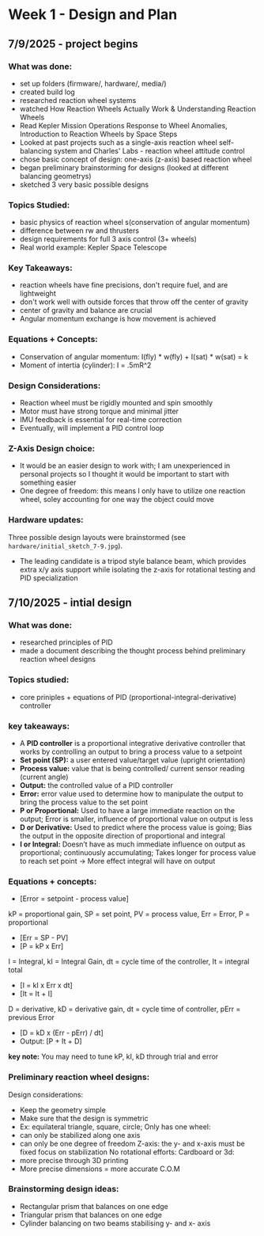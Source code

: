 # Week 1 - Design and Plan
## 7/9/2025 - project begins
### What was done:
- set up folders (firmware/, hardware/, media/)
- created build log
- researched reaction wheel systems
- watched How Reaction Wheels Actually Work & Understanding Reaction Wheels
- Read Kepler Mission Operations Response to Wheel Anomalies, Introduction to Reaction Wheels by Space Steps
- Looked at past projects such as a single-axis reaction wheel self-balancing system and Charles' Labs - reaction wheel attitude control
- chose basic concept of design: one-axis (z-axis) based reaction wheel
- began preliminary brainstorming for designs (looked at different balancing geometrys)
- sketched 3 very basic possible designs

### Topics Studied:
- basic physics of reaction wheel s(conservation of angular momentum)
- difference between rw and thrusters
- design requirements for full 3 axis control (3+ wheels)
- Real world example: Kepler Space Telescope

### Key Takeaways:
- reaction wheels have fine precisions, don't require fuel, and are lightweight
- don't work well with outside forces that throw off the center of gravity
- center of gravity and balance are crucial
- Angular momentum exchange is how movement is achieved

### Equations + Concepts:
- Conservation of angular momentum:
  I(fly) * w(fly) + I(sat) * w(sat) = k
-  Moment of intertia (cylinder):
  I = .5mR^2

### Design Considerations: 
- Reaction wheel must be rigidly mounted and spin smoothly
- Motor must have strong torque and minimal jitter
- IMU feedback is essential for real-time correction
- Eventually, will implement a PID control loop

### Z-Axis Design choice:
- It would be an easier design to work with; I am unexperienced in personal projects so I thought it would be important to start with something easier
- One degree of freedom: this means I only have to utilize one reaction wheel, soley accounting for one way the object could move

### Hardware updates:
Three possible design layouts were brainstormed (see `hardware/initial_sketch_7-9.jpg`). 
- The leading candidate is a tripod style balance beam, which provides extra x/y axis support while isolating the z-axis for rotational testing and PID specialization

## 7/10/2025 - intial design 
### What was done:
- researched principles of PID
- made a document describing the thought process behind preliminary reaction wheel designs

### Topics studied:
- core priniples + equations of PID (proportional-integral-derivative) controller

### key takeaways:
- A **PID controller** is a proportional integrative derivative controller that works by controlling an output to bring a process value to a setpoint
- **Set point (SP):** a user entered value/target value (upright orientation)
- **Process value:** value that is being controlled/ current sensor reading (current angle)
- **Output:** the controlled value of a PID controller
- **Error:** error value used to determine how to manipulate the output to bring the process value to the set point
- **P or Proportional:** Used to have a large immediate reaction on the output; Error is smaller, influence of proportional value on output is less
- **D or Derivative:** Used to predict where the process value is going; Bias the output in the opposite direction of proportional and integral
- **I or Integral:** Doesn’t have as much immediate influence on output as proportional; continuously accumulating; Takes longer for process value to reach set point -> More effect integral will have on output

### Equations + concepts:
- \[Error = setpoint - process value\]

kP = proportional gain, SP = set point, PV = process value, Err = Error, P = proportional
- \[Err = SP - PV\]
- \[P = kP x Err\]

I = Integral, kI = Integral Gain, dt = cycle time of the controller, It = integral total
- \[I = kI x Err x dt\]
- \[It = It + I\]

D = derivative, kD = derivative gain, dt = cycle time of controller, pErr = previous Error
- \[D = kD x (Err - pErr) / dt\]
- Output:
\[P + It + D\]

**key note:** You may need to tune kP, kI, kD through trial and error

### Preliminary reaction wheel designs:
Design considerations: 
- Keep the geometry simple
- Make sure that the design is symmetric
- Ex: equilateral triangle, square, circle;
Only has one wheel:
- can only be stabilized along one axis
- can only be one degree of freedom
Z-axis: the y- and x-axis must be fixed
focus on stabilization
No rotational efforts:
Cardboard or 3d:
- more precise through 3D printing
- More precise dimensions = more accurate C.O.M

### Brainstorming design ideas:
- Rectangular prism that balances on one edge
- Triangular prism that balances on one edge
- Cylinder balancing on two beams stabilising y- and x- axis









